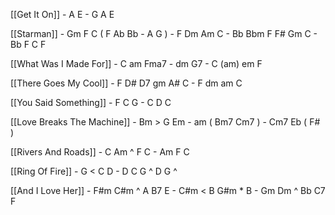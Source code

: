 
[[Get It On]] - A E - G A E

[[Starman]] - Gm F C ( F Ab Bb - A G ) - F Dm Am C - Bb Bbm F F# Gm C - Bb F C F

[[What Was I Made For]] - C am Fma7 - dm G7 - C (am) em F

[[There Goes My Cool]] - F D# D7 gm A# C -  F dm am C

[[You Said Something]] - F C G - C D C

[[Love Breaks The Machine]] - Bm > G Em  - am ( Bm7 Cm7 ) - Cm7 Eb ( F# )  

[[Rivers And Roads]] - C Am ^ F C  - Am F C 

[[Ring Of Fire]] - G < C D - D C G ^ D G ^

[[And I Love Her]] - F#m C#m ^ A B7 E - C#m < B G#m * B - Gm Dm ^ Bb C7 F

